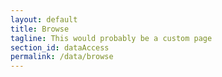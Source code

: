 ```yaml
---
layout: default
title: Browse
tagline: This would probably be a custom page
section_id: dataAccess
permalink: /data/browse
---
```

<link rel="stylesheet" href="/javascripts/main.5fd59b91.css">

<div class="row" style="background: white; margin-top: 20px; margin-bottom: 60px">


  <!-- img src="/images/placeholder_for_js_lib.png" style="display: block; margin: auto;"/ -->
  <div id="tree" class="catalogue-of-life"></div>
</div>
  <script >
    'use strict';

const e = React.createElement;

class PublicTree extends React.Component {

    render() {
     
  
      return e(
        ColBrowser.Tree,
        { catalogueKey: 3 , pathToTaxon: "/data/taxon/"}
      );
    }
  }

const domContainer = document.querySelector('#tree');
ReactDOM.render(e(PublicTree), domContainer);
  </script>